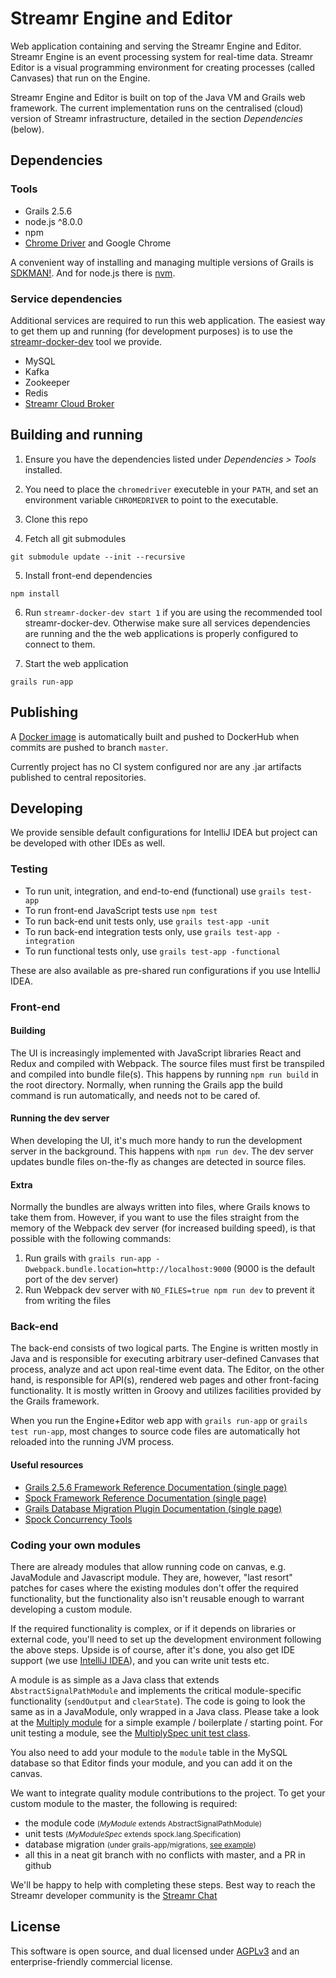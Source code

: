 # Streamr Engine and Editor

Web application containing and serving the Streamr Engine and Editor. Streamr Engine is an event processing system for real-time data. Streamr Editor is a visual programming environment for creating processes (called Canvases) that run on the Engine. 

Streamr Engine and Editor is built on top of the Java VM and Grails web framework. The current implementation runs on the centralised (cloud) version of Streamr infrastructure, detailed in the section *Dependencies* (below). 

## Dependencies

### Tools
- Grails 2.5.6
- node.js ^8.0.0
- npm
- [Chrome Driver](https://code.google.com/p/selenium/wiki/ChromeDriver) and Google Chrome

A convenient way of installing and managing multiple versions of Grails is [SDKMAN!](http://sdkman.io/install.html). And for node.js there is [nvm](https://github.com/creationix/nvm).

### Service dependencies

Additional services are required to run this web application. The easiest way to get them up and running (for development purposes) is to use the [streamr-docker-dev](https://github.com/streamr-dev/streamr-docker-dev) tool we provide.

- MySQL
- Kafka
- Zookeeper
- Redis
- [Streamr Cloud Broker](https://github.com/streamr-dev/cloud-broker)

## Building and running

1. Ensure you have the dependencies listed under *Dependencies > Tools* installed.

2. You need to place the `chromedriver` executeble in your `PATH`, and set an environment variable `CHROMEDRIVER` to point to the executable.

3. Clone this repo

4. Fetch all git submodules 
```
git submodule update --init --recursive
```
5. Install front-end dependencies
```
npm install
```

6. Run `streamr-docker-dev start 1` if you are using the recommended tool streamr-docker-dev. Otherwise make sure all services dependencies are running and the the web applications is properly configured to connect to them.

7. Start the web application
```
grails run-app
```

## Publishing
A [Docker image](https://hub.docker.com/r/streamr/broker/) is automatically built and pushed to DockerHub when commits
are pushed to branch `master`.

Currently project has no CI system configured nor are any .jar artifacts published to central repositories.

## Developing

We provide sensible default configurations for IntelliJ IDEA but project can be developed with other IDEs as well.

### Testing

- To run unit, integration, and end-to-end (functional) use `grails test-app`
- To run front-end JavaScript tests use `npm test`
- To run back-end unit tests only, use `grails test-app -unit`
- To run back-end integration tests only, use `grails test-app -integration`
- To run functional tests only, use `grails test-app -functional`

These are also available as pre-shared run configurations if you use IntelliJ IDEA.

### Front-end

#### Building

The UI is increasingly implemented with JavaScript libraries React and Redux and compiled with Webpack. The source files must first be transpiled and compiled into bundle file(s). This happens by running `npm run build` in the root directory. Normally, when running the Grails app the build command is run automatically, and needs not to be cared of.

#### Running the dev server

When developing the UI, it's much more handy to run the development server in the background. This happens with `npm run dev`. 
The dev server updates bundle files on-the-fly as changes are detected in source files.

#### Extra

Normally the bundles are always written into files, where Grails knows to take them from. However, if you want to use the files straight from the memory of the Webpack dev server (for increased building speed), is that possible with the following commands:
 1) Run grails with `grails run-app -Dwebpack.bundle.location=http://localhost:9000` (9000 is the default port of the dev server)
 2) Run Webpack dev server with `NO_FILES=true npm run dev` to prevent it from writing the files 

### Back-end

The back-end consists of two logical parts. The Engine is written mostly in Java and is responsible for executing arbitrary user-defined Canvases that process, analyze and act upon real-time event data. The Editor, on the other hand, is responsible for API(s), rendered web pages and other front-facing functionality. It is mostly written in Groovy and utilizes facilities provided by the Grails framework.

When you run the Engine+Editor web app with `grails run-app` or `grails test run-app`, most changes to source code files are automatically hot reloaded into the running JVM process.


#### Useful resources
- [Grails 2.5.6 Framework Reference Documentation (single page)](https://grails.github.io/grails2-doc/2.5.6/guide/single.html)
- [Spock Framework Reference Documentation (single page)](http://spockframework.org/spock/docs/1.1/all_in_one.html)
- [Grails Database Migration Plugin Documentation (single page)](http://grails-plugins.github.io/grails-database-migration/1.4.0/guide/single.html)
- [Spock Concurrency Tools](http://spockframework.org/spock/javadoc/1.1/spock/util/concurrent/package-summary.html)

### Coding your own modules

There are already modules that allow running code on canvas, e.g. JavaModule and Javascript module. They are, however, "last resort" patches for cases where the existing modules don't offer the required functionality, but the functionality also isn't reusable enough to warrant developing a custom module.

If the required functionality is complex, or if it depends on libraries or external code, you'll need to set up the development environment following the above steps. Upside is of course, after it's done, you also get IDE support (we use [IntelliJ IDEA](https://www.jetbrains.com/idea/)), and you can write unit tests etc.

A module is as simple as a Java class that extends `AbstractSignalPathModule` and implements the critical module-specific functionality (`sendOutput` and `clearState`). The code is going to look the same as in a JavaModule, only wrapped in a Java class. Please take a look at the [Multiply module](https://github.com/streamr-dev/engine-and-editor/blob/master/src/java/com/unifina/signalpath/simplemath/Multiply.java) for a simple example / boilerplate / starting point. For unit testing a module, see the [MultiplySpec unit test class](https://github.com/streamr-dev/engine-and-editor/blob/master/test/unit/com/unifina/signalpath/simplemath/MultiplySpec.groovy).

You also need to add your module to the `module` table in the MySQL database so that Editor finds your module, and you can add it on the canvas.

We want to integrate quality module contributions to the project. To get your custom module to the master, the following is required:
* the module code <small>(*MyModule* extends AbstractSignalPathModule)</small>
* unit tests <small>(*MyModuleSpec* extends spock.lang.Specification)</small>
* database migration <small>(under grails-app/migrations, [see example](https://github.com/streamr-dev/engine-and-editor/blob/master/grails-app/migrations/core/2017-03-08-list-to-events-module.groovy))</small>
* all this in a neat git branch with no conflicts with master, and a PR in github

We'll be happy to help with completing these steps. Best way to reach the Streamr developer community is the [Streamr Chat](https://chat.streamr.com/)

## License

This software is open source, and dual licensed under [AGPLv3](https://www.gnu.org/licenses/agpl.html) and an enterprise-friendly commercial license.

